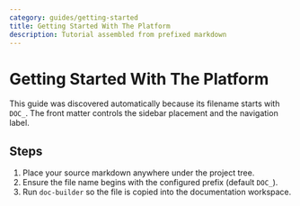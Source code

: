 ```yaml
---
category: guides/getting-started
title: Getting Started With The Platform
description: Tutorial assembled from prefixed markdown
---
```


# Getting Started With The Platform

This guide was discovered automatically because its filename starts with
`DOC_`. The front matter controls the sidebar placement and the navigation
label.

## Steps

1. Place your source markdown anywhere under the project tree.
2. Ensure the file name begins with the configured prefix (default `DOC_`).
3. Run `doc-builder` so the file is copied into the documentation workspace.
